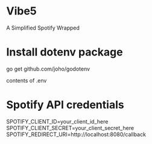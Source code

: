 # Vibe5
A Simplified Spotify Wrapped

# Install dotenv package
go get github.com/joho/godotenv

contents of .env 
# Spotify API credentials
SPOTIFY_CLIENT_ID=your_client_id_here
SPOTIFY_CLIENT_SECRET=your_client_secret_here
SPOTIFY_REDIRECT_URI=http://localhost:8080/callback

